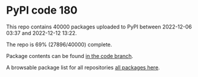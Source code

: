 # PyPI code 180

This repo contains 40000 packages uploaded to PyPI between 
2022-12-06 03:37 and 2022-12-12 13:22.

The repo is 69% (27896/40000) complete.

Package contents can be found [in the code branch](https://github.com/pypi-data/pypi-mirror-180/tree/code/packages).

A browsable package list for all repositories [all packages here](https://pypi-data.github.io/website/repositories/pypi-mirror-180).


